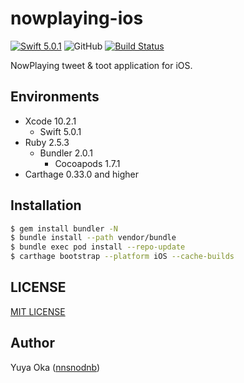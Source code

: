 # nowplaying-ios

[![Swift 5.0.1](https://img.shields.io/badge/language-Swift%205.0.1-orange.svg)](https://developer.apple.com/swift)
![GitHub](https://img.shields.io/github/license/nnsnodnb/nowplaying-ios.svg)
[![Build Status](https://app.bitrise.io/app/46e890b35211fd70/status.svg?token=eG6YD8x7X8SU2glJTGMMGg&branch=deploygate)](https://app.bitrise.io/app/46e890b35211fd70)

NowPlaying tweet & toot application for iOS.

## Environments

- Xcode 10.2.1
  - Swift 5.0.1
- Ruby 2.5.3
  - Bundler 2.0.1
    - Cocoapods 1.7.1
- Carthage 0.33.0 and higher

## Installation

```bash
$ gem install bundler -N
$ bundle install --path vendor/bundle
$ bundle exec pod install --repo-update
$ carthage bootstrap --platform iOS --cache-builds
```

## LICENSE

[MIT LICENSE](LICENSE)

## Author

Yuya Oka ([nnsnodnb](https://github.com/nnsnodnb))

